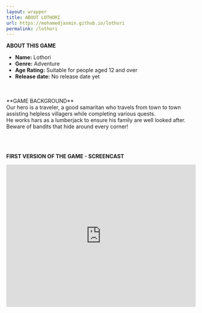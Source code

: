 ```yaml
---
layout: wrapper
title: ABOUT LOTHORI
url: https://mohamedjasmin.github.io/lothori
permalink: /lothori
---
```


**ABOUT THIS GAME** 
* **Name:** Lothori 
* **Genre:** Adventure 
* **Age Rating:** Suitable for people aged 12 and over
* **Release date:** No release date yet

<br>
<br>
**GAME BACKGROUND**  
<br>
Our hero is a traveler, a good samaritan who travels from town to town assisting helpless villagers while completing various quests.<br>
He works hars as a lumberjack to ensure his family are well looked after.<br>
Beware of bandits that hide around every corner!


<br><br>

**FIRST VERSION OF THE GAME - SCREENCAST**


<div style="position:relative;height:0;padding-bottom:75.0%"><iframe src="https://www.youtube.com/embed/9QjPtANHAGw?ecver=2" width="480" height="360" frameborder="0" allow="accelerometer; autoplay; encrypted-media; gyroscope; picture-in-picture" style="position:absolute;width:100%;height:100%;left:0" allowfullscreen></iframe></div>
